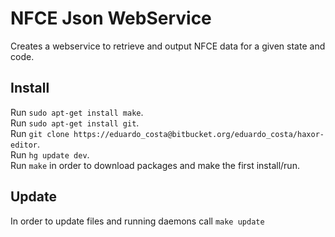 # NFCE Json WebService
Creates a webservice to  retrieve and output NFCE data for a given state and code.

## Install

Run `sudo apt-get install make`.  
Run `sudo apt-get install git`.  
Run `git clone https://eduardo_costa@bitbucket.org/eduardo_costa/haxor-editor`.  
Run `hg update dev`.  
Run `make` in order to download packages and make the first install/run.  

## Update

In order to update files and running daemons call `make update`
